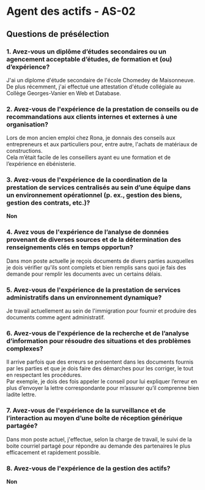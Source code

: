 # Agent des actifs - AS-02
## Questions de présélection 
### 1. Avez-vous un diplôme d’études secondaires ou un agencement acceptable d’études, de formation et (ou) d’expérience?
J'ai un diplome d'étude secondaire de l'école Chomedey de Maisonneuve.  
De plus récemment, j'ai effectué une attestation d'étude collégiale au Collège Georges-Vanier en Web et Database.
### 2. Avez-vous de l'expérience de la prestation de conseils ou de recommandations aux clients internes et externes à une organisation?
Lors de mon ancien emploi chez Rona, je donnais des conseils aux entrepreneurs et aux particuliers pour, entre autre, l'achats de matériaux de constructions.  
Cela m’était facile de les conseillers ayant eu une formation et de l’expérience en ébénisterie.
### 3. Avez-vous de l'expérience de la coordination de la prestation de services centralisés au sein d’une équipe dans un environnement opérationnel (p. ex., gestion des biens, gestion des contrats, etc.)?
**Non**
### 4. Avez vous de l'expérience de l’analyse de données provenant de diverses sources et de la détermination des renseignements clés en temps opportun?
Dans mon poste actuelle je reçois documents de divers parties auxquelles je dois vérifier qu'ils sont complets et bien remplis sans quoi je fais des demande pour remplir les documents avec un certains délais.
### 5. Avez-vous de l'expérience de la prestation de services administratifs dans un environnement dynamique?
Je travail actuellement au sein de l'immigration pour fournir et produire des documents comme agent administratif.
### 6. Avez-vous de l'expérience de la recherche et de l’analyse d’information pour résoudre des situations et des problèmes complexes?
Il arrive parfois que des erreurs se présentent dans les documents fournis par les parties et que je dois faire des démarches pour les corriger, le tout en respectant les procédures.  
Par exemple, je dois des fois appeler le conseil pour lui expliquer l’erreur en plus d’envoyer la lettre correspondante pour m’assurer qu’il comprenne bien ladite lettre.
### 7. Avez-vous de l'expérience de la surveillance et de l’interaction au moyen d’une boîte de réception générique partagée?
Dans mon poste actuel, j'effectue, selon la charge de travail, le suivi de la boite courriel partagé pour répondre au demande des partenaires le plus efficacement et rapidement possible.
### 8. Avez-vous de l'expérience de la gestion des actifs?
**Non**